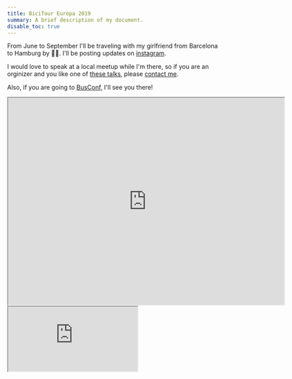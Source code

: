 ```yaml
---
title: BiciTour Europa 2019
summary: A brief description of my document.
disable_toc: true
---
```


From June to September I'll be traveling with my girlfriend from Barcelona to Hamburg by 🚴‍♂️. I'll be posting updates on <a href="https://instagram.com/sherman3ero_/" target="_blank">instagram</a>.

I would love to speak at a local meetup while I'm there, so if you are an orginizer and you like one of [these talks](/contributions), please <a href="https://twitter.com/messages/compose?recipient_id=321182179" target="_blank">contact me</a>.

Also, if you are going to <a href="https://www.bus-conf.org/" target="_blank">BusConf</a>, I'll see you there!

<div class="map-container">
    <iframe class="map" src="https://www.google.com/maps/d/u/0/embed?mid=1TmETV4IBz0lZubad8ggmOKqq-Ics3uY7" width="640" height="480"></iframe>
    <iframe class="places-list" src="https://docs.google.com/spreadsheets/d/e/2PACX-1vTgVLbs7PztQoOLLzABsLi3K4AyqpsMD6VXmzN1U1_vrLC7zcVXSuDBBZAHTwUi4QaxHV-LMwAd14k5/pubhtml?gid=598067958&amp;single=false&amp;widget=true&amp;headers=false"></iframe>
</div>